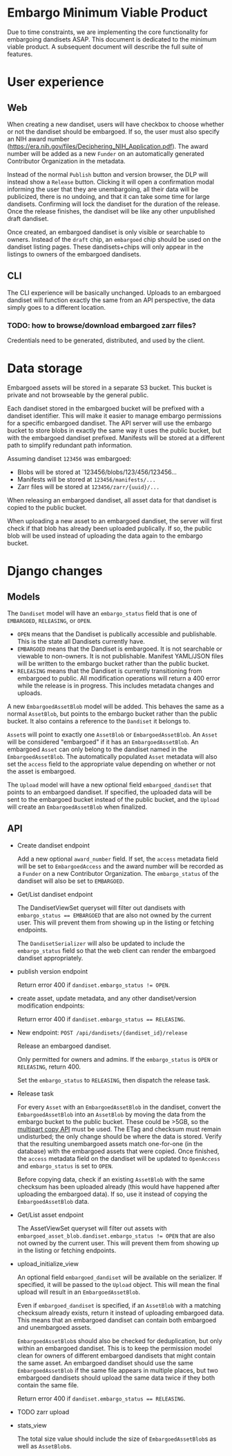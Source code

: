 # Embargo Minimum Viable Product
Due to time constraints, we are implementing the core functionality for embargoing dandisets ASAP.
This document is dedicated to the minimum viable product.
A subsequent document will describe the full suite of features.


# User experience

## Web
When creating a new dandiset, users will have checkbox to choose whether or not the dandiset should be embargoed.
If so, the user must also specify an NIH award number (https://era.nih.gov/files/Deciphering_NIH_Application.pdf).
The award number will be added as a new `Funder` on an automatically generated Contributor Organization in the metadata.

Instead of the normal `Publish` button and version browser, the DLP will instead show a `Release` button.
Clicking it will open a confirmation modal informing the user that they are unembargoing, all their data will be publicized, there is no undoing, and that it can take some time for large dandisets.
Confirming will lock the dandiset for the duration of the release.
Once the release finishes, the dandiset will be like any other unpublished draft dandiset.

Once created, an embargoed dandiset is only visible or searchable to owners.
Instead of the `draft` chip, an `embargoed` chip should be used on the dandiset listing pages.
These dandisets+chips will only appear in the listings to owners of the embargoed dandisets.

## CLI
The CLI experience will be basically unchanged.
Uploads to an embargoed dandiset will function exactly the same from an API perspective, the data simply goes to a different location.

### TODO: how to browse/download embargoed zarr files?
Credentials need to be generated, distributed, and used by the client.


# Data storage
Embargoed assets will be stored in a separate S3 bucket.
This bucket is private and not browseable by the general public.

Each dandiset stored in the embargoed bucket will be prefixed with a dandiset identifier.
This will make it easier to manage embargo permissions for a specific embargoed dandiset.
The API server will use the embargo bucket to store blobs in exactly the same way it uses the public bucket, but with the embargoed dandiset prefixed.
Manifests will be stored at a different path to simplify redundant path information.

Assuming dandiset `123456` was embargoed:
* Blobs will be stored at `123456/blobs/123/456/123456...
* Manifests will be stored at `123456/manifests/...`
* Zarr files will be stored at `123456/zarr/{uuid}/...`

When releasing an embargoed dandiset, all asset data for that dandiset is copied to the public bucket.

When uploading a new asset to an embargoed dandiset, the server will first check if that blob has already been uploaded publically.
If so, the public blob will be used instead of uploading the data again to the embargo bucket.


# Django changes

## Models
The `Dandiset` model will have an `embargo_status` field that is one of `EMBARGOED`, `RELEASING`, or `OPEN`.
* `OPEN` means that the Dandiset is publically accessible and publishable.
  This is the state all Dandisets currently have.
* `EMBARGOED` means that the Dandiset is embargoed.
  It is not searchable or viewable to non-owners.
  It is not publishable.
  Manifest YAML/JSON files will be written to the embargo bucket rather than the public bucket.
* `RELEASING` means that the Dandiset is currently transitioning from embargoed to public.
  All modification operations will return a 400 error while the release is in progress.
  This includes metadata changes and uploads.

A new `EmbargoedAssetBlob` model will be added.
This behaves the same as a normal `AssetBlob`, but points to the embargo bucket rather than the public bucket.
It also contains a reference to the `Dandiset` it belongs to.

`Asset`s will point to exactly one `AssetBlob` or `EmbargoedAssetBlob`.
An `Asset` will be considered "embargoed" if it has an `EmbargoedAssetBlob`.
An embargoed `Asset` can only belong to the dandiset named in the `EmbargoedAssetBlob`.
The automatically populated `Asset` metadata will also set the `access` field to the appropriate value depending on whether or not the asset is embargoed.

The `Upload` model will have a new optional field `embargoed_dandiset` that points to an embargoed dandiset.
If specified, the uploaded data will be sent to the embargoed bucket instead of the public bucket, and the `Upload` will create an `EmbargoedAssetBlob` when finalized.

## API
* Create dandiset endpoint

  Add a new optional `award_number` field.
  If set, the `access` metadata field will be set to `EmbargoedAccess` and the award number will be recorded as a `Funder` on a new Contributor Organization.
  The `embargo_status` of the dandiset will also be set to `EMBARGOED`.

* Get/List dandiset endpoint

  The DandisetViewSet queryset will filter out dandisets with `embargo_status == EMBARGOED` that are also not owned by the current user.
  This will prevent them from showing up in the listing or fetching endpoints.

  The `DandisetSerializer` will also be updated to include the `embargo_status` field so that the web client can render the embargoed dandiset appropriately.

* publish version endpoint

  Return error 400 if `dandiset.embargo_status != OPEN`.

* create asset, update metadata, and any other dandiset/version modification endpoints:

  Return error 400 if `dandiset.embargo_status == RELEASING`.

* New endpoint: `POST /api/dandisets/{dandiset_id}/release`

  Release an embargoed dandiset.
  
  Only permitted for owners and admins. If the `embargo_status` is `OPEN` or `RELEASING`, return 400.

  Set the `embargo_status` to `RELEASING`, then dispatch the release task.

* Release task

  For every `Asset` with an `EmbargoedAssetBlob` in the dandiset, convert the `EmbargoedAssetBlob` into an `AssetBlob` by moving the data from the embargo bucket to the public bucket.
  These could be >5GB, so the [multipart copy API](https://docs.aws.amazon.com/AmazonS3/latest/userguide/CopyingObjectsMPUapi.html) must be used.
  The ETag and checksum must remain undisturbed; the only change should be where the data is stored.
  Verify that the resulting unembargoed assets match one-for-one (in the database) with the embargoed assets that were copied.
  Once finished, the `access` metadata field on the dandiset will be updated to `OpenAccess` and `embargo_status` is set to `OPEN`.
  
  Before copying data, check if an existing `AssetBlob` with the same checksum has been uploaded already (this would have happened after uploading the embargoed data).
  If so, use it instead of copying the `EmbargoedAssetBlob` data.

* Get/List asset endpoint

  The AssetViewSet queryset will filter out assets with `embargoed_asset_blob.dandiset.embargo_status != OPEN` that are also not owned by the current user.
  This will prevent them from showing up in the listing or fetching endpoints.

* upload_initialize_view

  An optional field `embargoed_dandiset` will be available on the serializer.
  If specified, it will be passed to the `Upload` object.
  This will mean the final upload will result in an `EmbargoedAssetBlob`.

  Even if `embargoed_dandiset` is specified, if an `AssetBlob` with a matching checksum already exists, return it instead of uploading embargoed data.
  This means that an embargoed dandiset can contain both embargoed and unembargoed assets.

  `EmbargoedAssetBlob`s should also be checked for deduplication, but only within an embargoed dandiset.
  This is to keep the permission model clean for owners of different embargoed dandisets that might contain the same asset.
  An embargoed dandiset should use the same `EmbargoedAssetBlob` if the same file appears in multiple places, but two embargoed dandisets should upload the same data twice if they both contain the same file.

  Return error 400 if `dandiset.embargo_status == RELEASING`.

* TODO zarr upload

* stats_view
  
  The total size value should include the size of `EmbargoedAssetBlob`s as well as `AssetBlob`s.